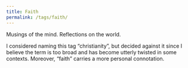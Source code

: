 ```yaml
---
title: Faith
permalink: /tags/faith/
---
```


Musings of the mind. Reflections on the world.

I considered naming this tag “christianity”, but decided against it since I believe the term is too broad and has become utterly twisted in some contexts. Moreover, “faith” carries a more personal connotation.